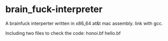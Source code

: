 # brain_fuck-interpreter

A brainfuck interperter written in x86_64 at&t mac assembly.
link with gcc.

Including two files to check the code:
honoi.bf
hello.bf
